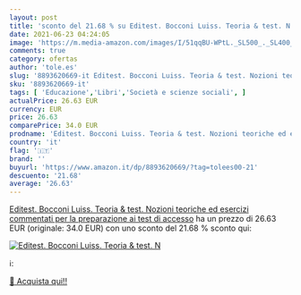 ```yaml
---
layout: post
title: 'sconto del 21.68 % su Editest. Bocconi Luiss. Teoria & test. N  '
date: 2021-06-23 04:24:05
image: 'https://m.media-amazon.com/images/I/51qqBU-WPtL._SL500_._SL400_.jpg'
comments: true
category: ofertas
author: 'tole.es'
slug: '8893620669-it Editest. Bocconi Luiss. Teoria & test. Nozioni teoriche ed...'
sku: '8893620669-it'
tags: [ 'Educazione','Libri','Società e scienze sociali', ]
actualPrice: 26.63 EUR
currency: EUR
price: 26.63
comparePrice: 34.0 EUR
prodname: 'Editest. Bocconi Luiss. Teoria & test. Nozioni teoriche ed esercizi commentati per la preparazione ai test di accesso'
country: 'it'
flag: '🇮🇹'
brand: ''
buyurl: 'https://www.amazon.it/dp/8893620669/?tag=tolees00-21'
descuento: '21.68'
average: '26.63'
---
```


[Editest. Bocconi Luiss. Teoria & test. Nozioni teoriche ed esercizi commentati per la preparazione ai test di accesso](https://www.amazon.it/dp/8893620669/?tag=tolees00-21) ha un prezzo di 26.63 EUR (originale: 34.0 EUR) con uno sconto del 21.68 % sconto qui:

[![Editest. Bocconi Luiss. Teoria & test. N](https://m.media-amazon.com/images/I/51qqBU-WPtL._SL500_._SL400_.jpg)](https://www.amazon.it/dp/8893620669/?tag=tolees00-21)

ℹ️:


[🛒 Acquista qui!!](https://www.amazon.it/dp/8893620669/?tag=tolees00-21)
